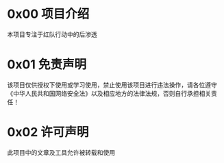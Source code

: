 # 0x00 项目介绍
本项目专注于红队行动中的后渗透
# 0x01 免责声明
该项目仅供授权下使用或学习使用，禁止使用该项目进行违法操作，请各位遵守《中华人民共和国网络安全法》以及相应地方的法律法规，否则自行承担相关责任！
# 0x02 许可声明
此项目中的文章及工具允许被转载和使用
